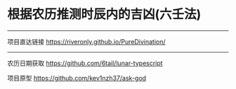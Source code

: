 # 根据农历推测时辰内的吉凶(六壬法)
----

项目直达链接 https://riveronly.github.io/PureDivination/

----

农历日期获取 https://github.com/6tail/lunar-typescript

项目原型 https://github.com/kev1nzh37/ask-god

